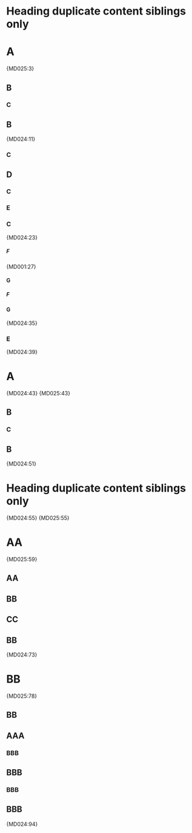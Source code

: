 # Heading duplicate content siblings only

# A

{MD025:3}

## B

### C

## B

{MD024:11}

### C

## D

### C

### E

### C

{MD024:23}

##### F

{MD001:27}

#### G

##### F

#### G

{MD024:35}

### E

{MD024:39}

# A

{MD024:43} {MD025:43}

## B

### C

## B

{MD024:51}

# Heading duplicate content siblings only

{MD024:55} {MD025:55}

AA
==

{MD025:59}

AA
--

BB
--

CC
--

BB
--

{MD024:73}

BB
==

{MD025:78}

BB
--

## AAA ##

### BBB ###

## BBB ##

### BBB ###

## BBB ##

{MD024:94}
